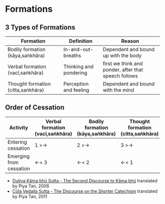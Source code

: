# Formations

## 3 Types of Formations

| Formation | Definition | Reason |
| -- | -- | -- |
|  Bodily formation (kāya,saṅkhāra) | In-and-out-breaths  | Dependent and bound up with the body |
| Verbal formation (vacī,saṅkhāra) | Thinking and pondering | first we think and ponder, after that speech follows |
| Thought formation (citta,saṅkhāra) | Perception and feeling | Dependent and bound with the mind |

## Order of Cessation

| Activity | Verbal formation (vacī,saṅkhāra) | Bodily formation (kāya,saṅkhāra) | Thought formation (citta,saṅkhāra) |
| -- | -- | -- | -- |
| Entering cessation | 1 >-> | 2 >-> | 3 >-> |
| Emerging from cessation | <-< 3 | <-< 2 | <-< 1 |

* [Dutiya Kāma,bhū Sutta - The Second Discourse to Kāma,bhū](http://dharmafarer.org/wordpress/wp-content/uploads/2013/04/48.7-Kamabhu-S-2-s41.6-piya.pdf) translated by Piya Tan, 2008
* [Cūla Vedalla Sutta - The Discourse on the Shorter Catechism](http://dharmafarer.org/wordpress/wp-content/uploads/2013/04/40a.9-Culavedalla-S-m44-piya.pdf) translated by Piya Tan, 2011
